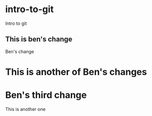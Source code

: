 # intro-to-git
Intro to git

## This is ben's change
Ben's change

# This is another of Ben's changes

# Ben's third change
This is another one
